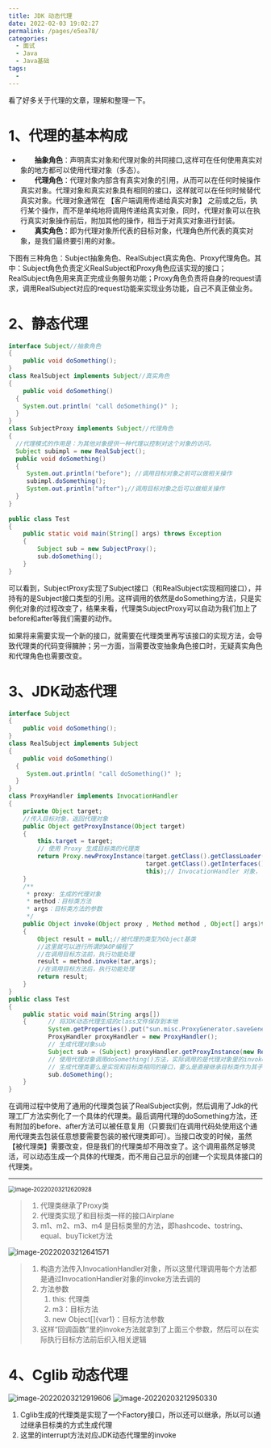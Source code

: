 ```yaml
---
title: JDK 动态代理
date: 2022-02-03 19:02:27
permalink: /pages/e5ea78/
categories:
  - 面试
  - Java
  - Java基础
tags:
  - 
---
```

看了好多关于代理的文章，理解和整理一下。
# 1、代理的基本构成
- 　　**抽象角色**：声明真实对象和代理对象的共同接口,这样可在任何使用真实对象的地方都可以使用代理对象（多态）。
- 　　**代理角色**：代理对象内部含有真实对象的引用，从而可以在任何时候操作真实对象。代理对象和真实对象具有相同的接口，这样就可以在任何时候替代真实对象。代理对象通常在 【客户端调用传递给真实对象】 之前或之后，执行某个操作，而不是单纯地将调用传递给真实对象，同时，代理对象可以在执行真实对象操作前后，附加其他的操作，相当于对真实对象进行封装。
- 　　**真实角色**：即为代理对象所代表的目标对象，代理角色所代表的真实对象，是我们最终要引用的对象。



下图有三种角色：Subject抽象角色、RealSubject真实角色、Proxy代理角色。其中：Subject角色负责定义RealSubject和Proxy角色应该实现的接口；RealSubject角色用来真正完成业务服务功能；Proxy角色负责将自身的request请求，调用RealSubject对应的request功能来实现业务功能，自己不真正做业务。



#  2、静态代理

```java
interface Subject//抽象角色
{  
    public void doSomething();  
}
class RealSubject implements Subject//真实角色
{  
    public void doSomething()  
  {  
    System.out.println( "call doSomething()" );  
  }  
}
class SubjectProxy implements Subject//代理角色
{
  //代理模式的作用是：为其他对象提供一种代理以控制对这个对象的访问。
  Subject subimpl = new RealSubject();
  public void doSomething()
  {
     System.out.println("before"); //调用目标对象之前可以做相关操作
     subimpl.doSomething();
     System.out.println("after");//调用目标对象之后可以做相关操作
  }
}
 
public class Test
{
    public static void main(String[] args) throws Exception
    {
        Subject sub = new SubjectProxy();
        sub.doSomething();
    }
}
```

可以看到，SubjectProxy实现了Subject接口（和RealSubject实现相同接口），并持有的是Subject接口类型的引用。这样调用的依然是doSomething方法，只是实例化对象的过程改变了，结果来看，代理类SubjectProxy可以自动为我们加上了before和after等我们需要的动作。

如果将来需要实现一个新的接口，就需要在代理类里再写该接口的实现方法，会导致代理类的代码变得臃肿；另一方面，当需要改变抽象角色接口时，无疑真实角色和代理角色也需要改变。



# 3、JDK动态代理

```java
interface Subject  
{  
    public void doSomething();  
}
class RealSubject implements Subject  
{  
    public void doSomething()  
  {  
     System.out.println( "call doSomething()" );  
  }  
}
class ProxyHandler implements InvocationHandler
{
    private Object target;
    //传入目标对象，返回代理对象
    public Object getProxyInstance(Object target)
    {
        this.target = target;
        // 使用 Proxy 生成目标类的代理类
        return Proxy.newProxyInstance(target.getClass().getClassLoader(),// 生成的代理对象和目标对象使用同一类加载器
                                      target.getClass().getInterfaces(),// 目标对象实现的所有接口，因为生成的代理类也需要实现这些接口
                                      this);// InvocationHandler 对象，
    } 
    /**
     * proxy: 生成的代理对象
     * method：目标类方法
     * args：目标类方法的参数
     */
    public Object invoke(Object proxy , Method method , Object[] args)throws Throwable//不依赖具体接口实现
    {
        Object result = null;//被代理的类型为Object基类
        //这里就可以进行所谓的AOP编程了
        //在调用目标方法前，执行功能处理
        result = method.invoke(tar,args);
        //在调用目标方法后，执行功能处理
        return result;
    }
}
public class Test
{
    public static void main(String args[])
    {      // 将JDK动态代理生成的class文件保存到本地
           System.getProperties().put("sun.misc.ProxyGenerator.saveGeneratedFiles", "true");
           ProxyHandler proxyHandler = new ProxyHandler();
           // 生成代理对象sub
           Subject sub = (Subject) proxyHandler.getProxyInstance(new RealSubject());
           // 使用代理对象调用doSomething()方法，实际调用的是代理对象里的invoke方法（生成的代理类继承了Proxy，重写invoke方法，而invoke方法的逻辑由“回调函数”InvocationHandler指定）
           // 生成代理类要么是实现和目标类相同的接口，要么是直接继承目标类作为其子类，而JDK动态代理机制生成的代理类已经继承了一个Proxy类，不能再继承目标类了（java是单继承），所以只能通过实现和目标类相同的接口的形式去代理目标类。这就是为什么使用JDK动态代理目标类必须实现接口的原因！
           sub.doSomething();
    }
}
```



在调用过程中使用了通用的代理类包装了RealSubject实例，然后调用了Jdk的代理工厂方法实例化了一个具体的代理类。最后调用代理的doSomething方法，还有附加的before、after方法可以被任意复用（只要我们在调用代码处使用这个通用代理类去包装任意想要需要包装的被代理类即可）。当接口改变的时候，虽然【被代理类】需要改变，但是我们的代理类却不用改变了。这个调用虽然足够灵活，可以动态生成一个具体的代理类，而不用自己显示的创建一个实现具体接口的代理类。



---

<img src="http://image-blog-zx00143.test.upcdn.net/image/image-20220203212620928.png" alt="image-20220203212620928" style="zoom: 80%;" />

> 1. 代理类继承了Proxy类
> 2. 代理类实现了和目标类一样的接口Airplane
> 3. m1、m2、m3、m4 是目标类里的方法，即hashcode、tostring、equal、buyTicket方法

![image-20220203212641571](http://image-blog-zx00143.test.upcdn.net/image/image-20220203212641571.png)

> 1. 构造方法传入InvocationHandler对象，所以这里代理调用每个方法都是通过InvocationHandler对象的invoke方法去调的
> 2. 方法参数
>     1. this: 代理类
>     2. m3：目标方法
>     3. new Object[]{var1}：目标方法参数
> 3. 这样“回调函数”里的invoke方法就拿到了上面三个参数，然后可以在实际执行目标方法前后织入相关逻辑 


# 4、Cglib 动态代理

![image-20220203212919606](http://image-blog-zx00143.test.upcdn.net/image/image-20220203212919606.png)
![image-20220203212950330](http://image-blog-zx00143.test.upcdn.net/image/image-20220203212950330.png)

1. Cglib生成的代理类是实现了一个Factory接口，所以还可以继承，所以可以通过继承目标类的方式生成代理
2. 这里的interrupt方法对应JDK动态代理里的invoke